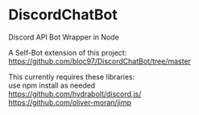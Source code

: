 # DiscordChatBot
Discord API Bot Wrapper in Node

A Self-Bot extension of this project:  
https://github.com/bloc97/DiscordChatBot/tree/master

This currently requires these libraries:  
use npm install as needed  
https://github.com/hydrabolt/discord.js/  
https://github.com/oliver-moran/jimp  
